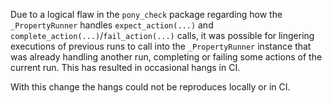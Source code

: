 Due to a logical flaw in the `pony_check` package regarding how the `_PropertyRunner` handles `expect_action(...)` and `complete_action(...)`/`fail_action(...)` calls, it was possible for lingering executions of previous runs to call into the `_PropertyRunner` instance that was already handling another run, completing or failing some actions of the current run. This has resulted in occasional hangs in CI.

With this change the hangs could not be reproduces locally or in CI.
